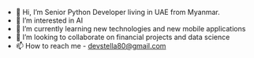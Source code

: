 - 👋 Hi, I’m Senior Python Developer living in UAE from Myanmar.
- 👀 I’m interested in AI
- 🌱 I’m currently learning new technologies and new mobile applications
- 💞️ I’m looking to collaborate on financial projects and data science
- 📫 How to reach me - devstella80@gmail.com

<!---
burmese-girl/burmese-girl is a ✨ special ✨ repository because its `README.md` (this file) appears on your GitHub profile.
You can click the Preview link to take a look at your changes.
--->
